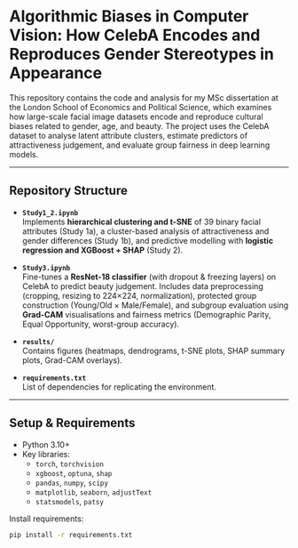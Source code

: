 # Algorithmic Biases in Computer Vision: How CelebA Encodes and Reproduces Gender Stereotypes in Appearance

This repository contains the code and analysis for my MSc dissertation at the London School of Economics and Political Science, which examines how large-scale facial image datasets encode and reproduce cultural biases related to gender, age, and beauty. The project uses the CelebA dataset to analyse latent attribute clusters, estimate predictors of attractiveness judgement, and evaluate group fairness in deep learning models.  

---

## Repository Structure  

- **`Study1_2.ipynb`**  
  Implements **hierarchical clustering and t-SNE** of 39 binary facial attributes (Study 1a), a cluster-based analysis of attractiveness and gender differences (Study 1b), and predictive modelling with **logistic regression and XGBoost + SHAP** (Study 2).  

- **`Study3.ipynb`**  
  Fine-tunes a **ResNet-18 classifier** (with dropout & freezing layers) on CelebA to predict beauty judgement. Includes data preprocessing (cropping, resizing to 224×224, normalization), protected group construction (Young/Old × Male/Female), and subgroup evaluation using **Grad-CAM** visualisations and fairness metrics (Demographic Parity, Equal Opportunity, worst-group accuracy).  

- **`results/`**  
  Contains figures (heatmaps, dendrograms, t-SNE plots, SHAP summary plots, Grad-CAM overlays).  

- **`requirements.txt`**  
  List of dependencies for replicating the environment.  

---

## Setup & Requirements  

- Python 3.10+  
- Key libraries:  
  - `torch`, `torchvision`  
  - `xgboost`, `optuna`, `shap`  
  - `pandas`, `numpy`, `scipy`  
  - `matplotlib`, `seaborn`, `adjustText`  
  - `statsmodels`, `patsy`  

Install requirements:  
```bash
pip install -r requirements.txt
